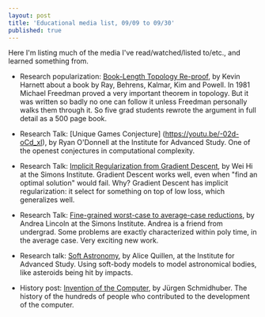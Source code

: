 ```yaml
---
layout: post
title: 'Educational media list, 09/09 to 09/30'
published: true
---
```

Here I'm listing much of the media I've read/watched/listed to/etc., and learned something from. 

* Research popularization: [Book-Length Topology Re-proof](https://www.quantamagazine.org/new-math-book-rescues-landmark-topology-proof-20210909/), by Kevin Harnett about a book by Ray, Behrens, Kalmar, Kim and Powell. In 1981 Michael Freedman proved a very important theorem in topology. But it was written so badly no one can follow it unless Freedman personally walks them through it. So five grad students rewrote the argument in full detail as a 500 page book.

* Research Talk: [Unique Games Conjecture] (https://youtu.be/-02d-oCd_xI), by Ryan O'Donnell at  the Institute for Advanced Study. One of the openest conjectures in computational complexity.

* Research Talk: [Implicit Regularization from Gradient Descent](https://youtu.be/aUYfjm6fpWs), by Wei Hi at the Simons Institute. Gradient Descent works well, even when "find an optimal solution" would fail. Why? Gradient Descent has implicit regularization: it select for something on top of low loss, which generalizes well.

* Research Talk: [Fine-grained worst-case to average-case reductions](https://youtu.be/bUAVYnlj3_k), by Andrea Lincoln at the Simons Institute. Andrea is a friend from undergrad. Some problems are exactly characterized within poly time, in the average case. Very exciting new work.

* Research talk: [Soft Astronomy](https://youtu.be/f50Va_SwWRM), by Alice Quillen, at the Institute for Advanced Study. Using soft-body models to model astronomical bodies, like asteroids being hit by impacts.

* History post: [Invention of the Computer](https://people.idsia.ch//~juergen/turing-oversold.html), by Jürgen Schmidhuber. The history of the hundreds of people who contributed to the development of the computer.
